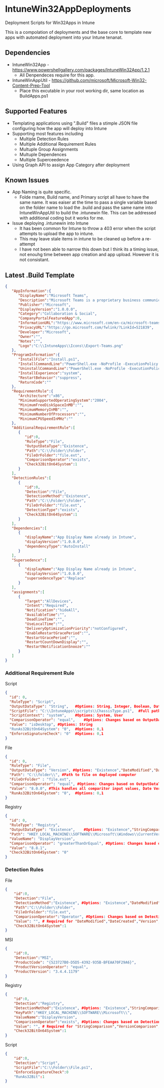 # IntuneWin32AppDeployments
 Deployment Scripts for Win32Apps in Intune
 
 This is a compolation of deployments and the base core to template new apps with automated deployment into your Intune tenanat.

## Dependencies
* IntuneWin32App - https://www.powershellgallery.com/packages/IntuneWin32App/1.2.1
    * All Denpendeces require for this app.
* IntuneWinAppUtil - https://github.com/microsoft/Microsoft-Win32-Content-Prep-Tool
    * Place this excutable in your root working dir, same location as BuildApps.ps1

## Supported Features
* Templating applications using ".Build" files a stimple JSON file configuring how the app will deploy into Intune
* Supporting most features including
    * Multiple Detection Rules
    * Multiple Additional Requirement Rules
    * Multuple Group Assignments
    * Multuple Dependences
    * Multiple Superceedence
* Using Graph API to assign App Category after deployment

## Known Issues
* App Naming is quite specific. 
    * Folde rname, Build name, and Primary script all have to have the same name. It was eaiser at the time to pass a single variable based on the folder name to load the .build and pass the same name into IntuneWinAppUtil to build the .intunewin file. This can be addressed with additional coding but it works for me. 
* Issue deploying .intunewin into Intune
    * It has been common for Intune to throw a 403 error when the script attempts to upload the app to intune. 
    * This may leave stale items in intune to be cleaned up before a re-attempt
    * I have not been able to narrow this down but I think its a timing issue, not enouhg time between app creation and app upload. However it is not consistant.

## Latest .Build Template
```json
{
   "AppInformation":{
      "DisplayName":"Microsoft Teams",
      "Description":"Microsoft Teams is a proprietary business communication platform developed by Microsoft, as part of the Microsoft 365 family of products. Teams primarily competes with the similar service Slack, offering workspace chat and videoconferencing, file storage, and application integration.",
      "Publisher":"Microsoft",
      "DisplayVersion":"1.0.0.0",
      "Category":"Collaboration & Social",
      "CompanyPortalFeaturedApp":0,
      "InformationURL":"https://www.microsoft.com/en-ca/microsoft-teams/log-in",
      "PrivacyURL":"https://go.microsoft.com/fwlink/?LinkId=521839",
      "Developer":"Microsoft",
      "Owner":"",
      "Notes":"",
      "Logo":"C:\\IntuneApps\\Icons\\Export-Teams.png"
   },
   "ProgramInformation":{
      "InstallFile":"Install.ps1",
      "InstallCommandLine":"PowerShell.exe -NoProfile -ExecutionPolicy Bypass -File Install.ps1 Microsoft.Teams",
      "UninstallCommandLine":"PowerShell.exe -NoProfile -ExecutionPolicy Bypass -File Uninstall.ps1 Microsoft.Teams",
      "InstallExperience":"system",
      "RestartBehavior":"suppress",
      "ReturnCode":""
   },
   "RequirementRule":{
      "Architecture":"x86",
      "MinimumSupportedOperatingSystem":"2004",
      "MinimumFreeDiskSpaceInMB":"",
      "MinimumMemoryInMB":"",
      "MinimumNumberOfProcessors":"",
      "MinimumCPUSpeedInMHz":""
   },
   "AdditionalRequirementRule":[
      {
         "id":0,
         "RuleType":"File",
         "OutputDataType":"Existence",
         "Path":"C:\\Folder\\Folder",
         "FileOrFolder":"file.ext",
         "ComparisonOperator":"exists",
         "Check32BitOn64System":1
      }
   ],
   "DetectionRules":[
      {
         "id":0,
         "Detection":"File",
         "DetectionMethod":"Existence",
         "Path":"C:\\Folder\\Folder",
         "FileOrFolder":"file.ext",
         "DetectionType":"exists",
         "Check32BitOn64System":1
      }
   ],
   "Dependencies":[
      {
         "displayName":"App Display Name already in Intune",
         "displayVersion":"1.0.0.0",
         "dependencyType":"AutoInstall"
      }
   ],
   "Supersedence":[
      {
         "displayName":"App Display Name already in Intune",
         "displayVersion":"1.0.0.0",
         "supersedenceType":"Replace"
      }
   ],
   "assignments":[
      {
         "Target":"AllDevices",
         "Intent":"Required",
         "Notification":"hideAll",
         "AvailableTime":"",
         "DeadlineTime":"",
         "UseLocalTime":"",
         "DeliveryOptimizationPriority":"notConfigured",
         "EnableRestartGracePeriod":"",
         "RestartGracePeriod":"",
         "RestartCountDownDisplay":"",
         "RestartNotificationSnooze":""
      }
   ]
}
```

### Additional Requirement Rule
Script
```json
{
  "id": 0,
  "RuleType": "Script",
  "OutputDataType": "String",	#Options: String, Integer, Boolean, DateTime, Float, Version
  "ScriptFile": "C:\\IntuneApps\\scripts\\ChassisType.ps1",  #Full path to script on your system to be uploaded to Intune
  "ScriptContext": "system",	#Options: System, User
  "ComparisonOperator": "equal",	#Options: Changes based on OutputDataType "equal", "notEqual", "greaterThanOrEqual", "greaterThan", "lessThanOrEqual", "lessThan"
  "Value": "isDesktop",	#Options: String
  "RunAs32BitOn64System": "0",	#Options: 0,1
  "EnforceSignatureCheck": "0"	#Options: 0,1
}
```
File
```json
{
  "id": 0,
  "RuleType": "File",
  "OutputDataType": "Version", #Options: "Existence","DateModified","DateCreated","Version","Size"
  "Path": "C:\\folder\\", #Path to file on deployed computer
  "FileOrFolder" : "file.ext",
  "ComparisonOperator": "equal", #Options: Changes based on OutputDataType "exists", "doesNotExist" // "equal", "notEqual", "greaterThanOrEqual", "greaterThan", "lessThanOrEqual", "lessThan"
  "Value": "8.0.0", #This handles all comparitor input values, Date Version Size etc.
  "RunAs32BitOn64System": "0",	#Options: 0,1
}
```
Registry
```json
{
  "id": 0,
  "RuleType": "Registry",
  "OutputDataType": "Existence",	#Options: "Existence","StringComparison","VersionComparison","IntegerComparison"
  "Path": "HKEY_LOCAL_MACHINE\\SOFTWARE\\Microsoft\\Windows\\CurrentVersion\\Uninstall\\{2997FB52-F493-4644-BCD6-F00816479D3A}",
  "ValueName": "DisplayVersion",
  "ComparisonOperator": "greaterThanOrEqual", #Options: Changes based on OutputDataType "exists", "doesNotExist" // "equal", "notEqual", "greaterThanOrEqual", "greaterThan", "lessThanOrEqual", "lessThan"
  "Value": "8.8.1",
  "Check32BitOn64System": "0"
}
```
### Detection Rules
File
```json
{
	"id":0,
	"Detection":"File",
	"DetectionMethod":"Existence", #Options: "Existence","DateModified","DateCreated","Version","Size"
	"Path":"C:\\Folder\\Folder",
	"FileOrFolder":"file.ext",
	"ComparisonOperator":"Operator", #Options: Changes based on DetectionMethod "exists", "doesNotExist" // "equal", "notEqual", "greaterThanOrEqual", "greaterThan", "lessThanOrEqual", "lessThan"
	"Value": "", # Required for "DateModified","DateCreated","Version","Size"
	"Check32BitOn64System":1
}
```
MSI
```json
{
	"id":0,
	"Detection":"MSI",
	"ProductCode": "{523727B0-D5D5-4392-935B-BFEAA70F29A6}",
	"ProductVersionOperator": "equal",
	"ProductVersion": "3.4.4.1179"
}
```
Registry
```json
{
	"id":0,
	"Detection":"Registry",
	"DetectionMethod":"Existence", #Options: "Existence","StringComparison","VersionComparison","IntegerComparison"
	"KeyPath":"HKEY_LOCAL_MACHINE\\SOFTWARE\\Microsoft\\",
	"ValueName":"DisplayVersion",
	"ComparisonOperator":"exists", #Options: Changes based on DetectionMethod "exists", "doesNotExist" // "equal", "notEqual", "greaterThanOrEqual", "greaterThan", "lessThanOrEqual", "lessThan"
	"Value": "", # Required for "StringComparison","VersionComparison","IntegerComparison"
	"Check32BitOn64System":1
}
```
Script
```json
{
	"id":0,
	"Detection":"Script",
	"ScriptFile":"C:\\Folder\\File.ps1",
	"EnforceSignatureCheck":0
	"RunAs32Bit":1
}
```
